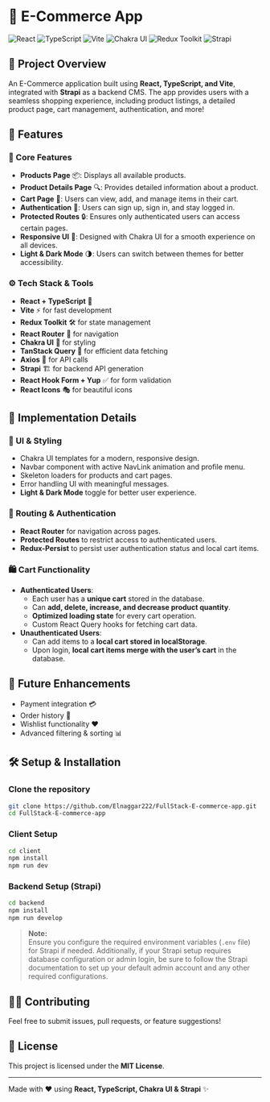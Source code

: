 # 🛒 E-Commerce App

![React](https://img.shields.io/badge/React-18.0.0-blue?style=flat&logo=react) 
![TypeScript](https://img.shields.io/badge/TypeScript-4.5.4-blue?style=flat&logo=typescript) 
![Vite](https://img.shields.io/badge/Vite-4.0.0-purple?style=flat&logo=vite) 
![Chakra UI](https://img.shields.io/badge/Chakra%20UI-%2323193F?style=flat&logo=chakraui) 
![Redux Toolkit](https://img.shields.io/badge/Redux%20Toolkit-%23764ABC?style=flat&logo=redux) 
![Strapi](https://img.shields.io/badge/Strapi-%23703BEB?style=flat&logo=strapi)

## 🚀 Project Overview
An E-Commerce application built using **React, TypeScript, and Vite**, integrated with **Strapi** as a backend CMS. The app provides users with a seamless shopping experience, including product listings, a detailed product page, cart management, authentication, and more!

## 📌 Features
### 🌟 Core Features
- **Products Page** 📦: Displays all available products.
- **Product Details Page** 🔍: Provides detailed information about a product.
- **Cart Page** 🛒: Users can view, add, and manage items in their cart.
- **Authentication** 🔑: Users can sign up, sign in, and stay logged in.
- **Protected Routes** 🔒: Ensures only authenticated users can access certain pages.
- **Responsive UI** 📱: Designed with Chakra UI for a smooth experience on all devices.
- **Light & Dark Mode** 🌗: Users can switch between themes for better accessibility.

### ⚙️ Tech Stack & Tools
- **React + TypeScript** 🚀
- **Vite** ⚡️ for fast development
- **Redux Toolkit** 🛠️ for state management
- **React Router** 🚦 for navigation
- **Chakra UI** 🎨 for styling
- **TanStack Query** 🔄 for efficient data fetching
- **Axios** 📡 for API calls
- **Strapi** 🏗️ for backend API generation
- **React Hook Form + Yup** ✅ for form validation
- **React Icons** 🎭 for beautiful icons

## 📄 Implementation Details
### 🎨 UI & Styling
- Chakra UI templates for a modern, responsive design.
- Navbar component with active NavLink animation and profile menu.
- Skeleton loaders for products and cart pages.
- Error handling UI with meaningful messages.
- **Light & Dark Mode** toggle for better user experience.

### 🔗 Routing & Authentication
- **React Router** for navigation across pages.
- **Protected Routes** to restrict access to authenticated users.
- **Redux-Persist** to persist user authentication status and local cart items.

### 🛍️ Cart Functionality
- **Authenticated Users**:
  - Each user has a **unique cart** stored in the database.
  - Can **add, delete, increase, and decrease product quantity**.
  - **Optimized loading state** for every cart operation.
  - Custom React Query hooks for fetching cart data.
- **Unauthenticated Users**:
  - Can add items to a **local cart stored in localStorage**.
  - Upon login, **local cart items merge with the user’s cart** in the database.

## 🎯 Future Enhancements
- Payment integration 💳
- Order history 📜
- Wishlist functionality ❤️
- Advanced filtering & sorting 📊

## 🛠️ Setup & Installation

### Clone the repository

```sh
git clone https://github.com/Elnaggar222/FullStack-E-commerce-app.git
cd FullStack-E-commerce-app
```

### Client Setup

```sh
cd client
npm install
npm run dev
```

### Backend Setup (Strapi)

```sh
cd backend
npm install
npm run develop
```

> **Note:**  
> Ensure you configure the required environment variables (`.env` file) for Strapi if needed. Additionally, if your Strapi setup requires database configuration or admin login, be sure to follow the Strapi documentation to set up your default admin account and any other required configurations.

## 👨‍💻 Contributing
Feel free to submit issues, pull requests, or feature suggestions!

## 📜 License
This project is licensed under the **MIT License**.

---
Made with ❤️ using **React, TypeScript, Chakra UI & Strapi** ✨
